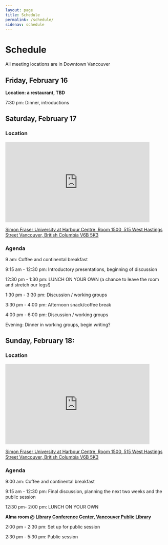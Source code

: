 ```yaml
---
layout: page
title: Schedule
permalink: /schedule/
sidenav: schedule
---
```

# Schedule
All meeting locations are in Downtown Vancouver

## Friday, February 16
**Location: a restaurant, TBD**

7:30 pm: Dinner, introductions


## Saturday, February 17
### Location

<iframe
  width="450"
  height="250"
  frameborder="0" style="border:0"
  src="https://www.google.com/maps/embed/v1/directions?key=AIzaSyC63HfObYueUH3mZXVZSyvDmcPhSdS4S2E&origin=Vancouver+BC&destination=/Simon+Fraser+University,+515+W+Hastings+St,+Vancouver,+BC+V6B+5K3,+Canada" allowfullscreen>
</iframe>

<a href="https://www.google.com/maps/dir/@49.2845416,-123.1116459,17z/data=!4m4!1m3!3m2!1s0x548671785ce9e143:0x4b36144b6ef7362!2s515+W+Hastings+St,+Vancouver,+BC+V6B+5K3,+Canada">Simon Fraser University at Harbour Centre,
Room 1500,
515 West Hastings Street
Vancouver, British Columbia V6B 5K3</a>


### Agenda
9 am: Coffee and continental breakfast

9:15 am - 12:30 pm: Introductory presentations, beginning of discussion

12:30 pm - 1:30 pm: LUNCH ON YOUR OWN (a chance to leave the room and stretch our legs!)

1:30 pm - 3:30 pm: Discussion / working groups

3:30 pm - 4:00 pm: Afternoon snack/coffee break

4:00 pm - 6:00 pm: Discussion / working groups

Evening: Dinner in working groups, begin writing?


## Sunday, February 18:
### Location

<iframe
  width="450"
  height="250"
  frameborder="0" style="border:0"
  src="https://www.google.com/maps/embed/v1/directions?key=AIzaSyC63HfObYueUH3mZXVZSyvDmcPhSdS4S2E&origin=Vancouver+BC&destination=/Simon+Fraser+University,+515+W+Hastings+St,+Vancouver,+BC+V6B+5K3,+Canada" allowfullscreen>
</iframe>

<a href="https://www.google.com/maps/dir/@49.2845416,-123.1116459,17z/data=!4m4!1m3!3m2!1s0x548671785ce9e143:0x4b36144b6ef7362!2s515+W+Hastings+St,+Vancouver,+BC+V6B+5K3,+Canada">Simon Fraser University at Harbour Centre,
Room 1500,
515 West Hastings Street
Vancouver, British Columbia V6B 5K3</a>

### Agenda

9:00 am: Coffee and continental breakfast

9:15 am - 12:30 pm: Final discussion, planning the next two weeks and the public session

12:30 pm- 2:00 pm: LUNCH ON YOUR OWN


**Alma room @ <a href="https://www.google.com/maps/place/Vancouver+Public+Library,+Central+Library,+350+W+Georgia+St,+Vancouver,+BC+V6B+6B1,+Canada/@49.279794,-123.11567,17z/data=!4m5!1m2!2m1!1sLibrary+Conference+Center,+Vancouver+Public+Library!3m1!1s0x5486717e9849da43:0xb9df0be6adeff97b">Library Conference Center, Vancouver Public Library</a>**


2:00 pm - 2:30 pm: Set up for public session

2:30 pm - 5:30 pm: Public session
